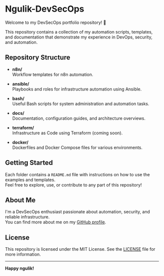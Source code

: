 # Ngulik-DevSecOps
Welcome to my DevSecOps portfolio repository! 🚀

This repository contains a collection of my automation scripts, templates, and documentation that demonstrate my experience in DevOps, security, and automation.

## Repository Structure

- **n8n/**  
  Workflow templates for n8n automation.

- **ansible/**  
  Playbooks and roles for infrastructure automation using Ansible.

- **bash/**  
  Useful Bash scripts for system administration and automation tasks.

- **docs/**  
  Documentation, configuration guides, and architecture overviews.

- **terraform/**  
  Infrastructure as Code using Terraform (coming soon).

- **docker/**  
  Dockerfiles and Docker Compose files for various environments.

## Getting Started

Each folder contains a `README.md` file with instructions on how to use the examples and templates.  
Feel free to explore, use, or contribute to any part of this repository!

## About Me

I'm a DevSecOps enthusiast passionate about automation, security, and reliable infrastructure.  
You can find more about me on my [GitHub profile](https://github.com/mulzz).

## License

This repository is licensed under the MIT License. See the [LICENSE](./LICENSE) file for more information.

---

**Happy ngulik!**
